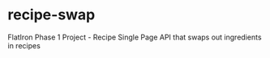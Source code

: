# recipe-swap
FlatIron Phase 1 Project - Recipe Single Page API that swaps out ingredients in recipes
